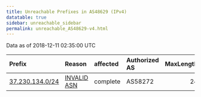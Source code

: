 ```yaml
---
title: Unreachable Prefixes in AS48629 (IPv4)
datatable: true
sidebar: unreachable_sidebar
permalink: unreachable_AS48629-v4.html
---
```


Data as of 2018-12-11 02:35:00 UTC


<div class="datatable-begin"></div>

| Prefix                                                   | Reason                                                                                                 | affected   | Authorized AS   |   MaxLength | Anchor                                         |   unreachable /24s |
|:---------------------------------------------------------|:-------------------------------------------------------------------------------------------------------|:-----------|:----------------|------------:|:-----------------------------------------------|-------------------:|
| [37.230.134.0/24](https://stat.ripe.net/37.230.134.0/24) | [INVALID ASN](https://rpki-validator.ripe.net/announcement-preview?asn=AS48629&prefix=37.230.134.0/24) | complete   | AS58272         |          24 | [RIPE](unreachable_RIPE_NCC_RPKI_Root-v4.html) |                  1 |

<div class="datatable-end"></div>